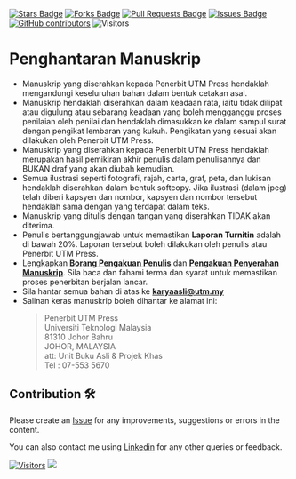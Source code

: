 <a href="https://github.com/drshahizan/mybooks/stargazers"><img src="https://img.shields.io/github/stars/drshahizan/mybooks" alt="Stars Badge"/></a>
<a href="https://github.com/drshahizan/mybooks/network/members"><img src="https://img.shields.io/github/forks/drshahizan/mybooks" alt="Forks Badge"/></a>
<a href="https://github.com/drshahizan/mybooks/pulls"><img src="https://img.shields.io/github/issues-pr/drshahizan/mybooks" alt="Pull Requests Badge"/></a>
<a href="https://github.com/drshahizan/mybooks"><img src="https://img.shields.io/github/issues/drshahizan/mybooks" alt="Issues Badge"/></a>
<a href="https://github.com/drshahizan/mybooks/graphs/contributors"><img alt="GitHub contributors" src="https://img.shields.io/github/contributors/drshahizan/mybooks?color=2b9348"></a>
![Visitors](https://api.visitorbadge.io/api/visitors?path=https%3A%2F%2Fgithub.com%2Fdrshahizan%2mybooks&labelColor=%23d9e3f0&countColor=%23697689&style=flat)


# Penghantaran Manuskrip

- Manuskrip yang diserahkan kepada Penerbit UTM Press hendaklah mengandungi keseluruhan bahan dalam bentuk cetakan asal.
- Manuskrip hendaklah diserahkan dalam keadaan rata, iaitu tidak dilipat atau digulung atau sebarang keadaan yang boleh mengganggu proses penilaian oleh penilai dan hendaklah dimasukkan ke dalam sampul surat dengan pengikat lembaran yang kukuh. Pengikatan yang sesuai akan dilakukan oleh Penerbit UTM Press.
- Manuskrip yang diserahkan kepada Penerbit UTM Press hendaklah merupakan hasil pemikiran akhir penulis dalam penulisannya dan BUKAN draf yang akan diubah kemudian.
- Semua ilustrasi seperti fotografi, rajah, carta, graf, peta, dan lukisan hendaklah diserahkan dalam bentuk softcopy. Jika ilustrasi (dalam jpeg) telah diberi kapsyen dan nombor, kapsyen dan nombor tersebut hendaklah sama dengan yang terdapat dalam teks.
- Manuskrip yang ditulis dengan tangan yang diserahkan TIDAK akan diterima.
- Penulis bertanggungjawab untuk memastikan **Laporan Turnitin** adalah di bawah 20%. Laporan tersebut boleh dilakukan oleh penulis atau Penerbit UTM Press.  
- Lengkapkan **[Borang Pengakuan Penulis](https://research.utm.my/wp-content/uploads/sites/11/2022/02/Revised-Authors-declaration.docx)** dan [**Pengakuan Penyerahan Manuskrip**](https://research.utm.my/wp-content/uploads/sites/11/2022/02/Pengakuan-Penyerahan-Manuskrip-Semakan-2022.docx). Sila baca dan fahami terma dan syarat untuk memastikan proses penerbitan berjalan lancar.
- Sila hantar semua bahan di atas ke **karyaasli@utm.my**
- Salinan keras manuskrip boleh dihantar ke alamat ini:  
  >Penerbit UTM Press  
  >Universiti Teknologi Malaysia  
  >81310 Johor Bahru  
  >JOHOR, MALAYSIA  
  >att: Unit Buku Asli & Projek Khas  
  >Tel : 07-553 5670

 
## Contribution 🛠️
Please create an [Issue](https://github.com/drshahizan/mybooks/issues) for any improvements, suggestions or errors in the content.

You can also contact me using [Linkedin](https://www.linkedin.com/in/drshahizan/) for any other queries or feedback.

[![Visitors](https://api.visitorbadge.io/api/visitors?path=https%3A%2F%2Fgithub.com%2Fdrshahizan&labelColor=%23697689&countColor=%23555555&style=plastic)](https://visitorbadge.io/status?path=https%3A%2F%2Fgithub.com%2Fdrshahizan)
![](https://hit.yhype.me/github/profile?user_id=81284918)
